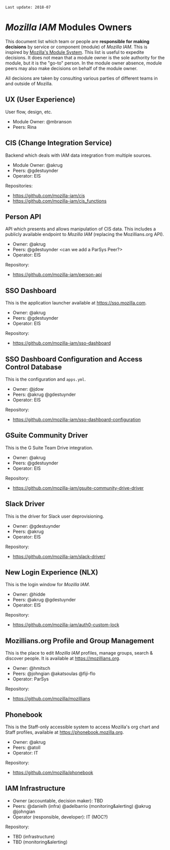 `Last update: 2018-07`

# _Mozilla IAM_ Modules Owners

This document list which team or people are **responsible for making decisions** by service or component (module) of _Mozilla IAM_. This is inspired by [Mozilla's Module System](https://wiki.mozilla.org/Modules). This list is useful to expedite decisions. It does not mean that a module owner is the sole authority for the module, but it is the "go-to" person. In the module owner absence, module peers may also make decisions on behalf of the module owner.

All decisions are taken by consulting various parties of different teams in and outside of Mozilla.

## UX (User Experience)

User flow, design, etc.

- Module Owner: @mbranson
- Peers: Rina

## CIS (Change Integration Service)

Backend which deals with IAM data integration from multiple sources.

- Module Owner: @akrug
- Peers: @gdestuynder
- Operator: EIS

Repositories:
- https://github.com/mozilla-iam/cis
- https://github.com/mozilla-iam/cis_functions

## Person API

API which presents and allows manipulation of CIS data. This includes a publicly available endpoint to _Mozilla IAM_ (replacing the Mozillians.org API).

- Owner: @akrug
- Peers: @gdestuynder <can we add a ParSys Peer?>
- Operator: EIS

Repository:
- https://github.com/mozilla-iam/person-api

## SSO Dashboard

This is the application launcher available at https://sso.mozilla.com.

- Owner: @akrug
- Peers: @gdestuynder
- Operator: EIS

Repository:
- https://github.com/mozilla-iam/sso-dashboard

## SSO Dashboard Configuration and Access Control Database

This is the configuration and `apps.yml`.

- Owner: @jdow
- Peers: @akrug @gdestuynder
- Operator: EIS

Repository:
- https://github.com/mozilla-iam/sso-dashboard-configuration

## GSuite Community Driver

This is the G Suite Team Drive integration.

- Owner: @akrug
- Peers: @gdestuynder
- Operator: EIS

Repository:
- https://github.com/mozilla-iam/gsuite-community-drive-driver

## Slack Driver

This is the driver for Slack user deprovisioning.

- Owner: @gdestuynder
- Peers: @akrug
- Operator: EIS

Repository:
- https://github.com/mozilla-iam/slack-driver/

## New Login Experience (NLX)

This is the login window for _Mozilla IAM_.

- Owner: @hidde
- Peers: @akrug @gdestuynder
- Operator: EIS

Repository:
- https://github.com/mozilla-iam/auth0-custom-lock

## Mozillians.org Profile and Group Management

This is the place to edit _Mozilla IAM_ profiles, manage groups, search & discover people. It is available at https://mozillians.org.

- Owner: @hmitsch
- Peers: @johngian @akatsoulas @fiji-flo
- Operator: ParSys

Repository:
- https://github.com/mozilla/mozillians

## Phonebook

This is the Staff-only accessible system to access Mozilla's org chart and Staff profiles, available at https://phonebook.mozilla.org.

- Owner: @akrug
- Peers: @atoll
- Operator: IT

Repository:
- https://github.com/mozilla/phonebook

## IAM Infrastructure

- Owner (accountable, decision maker): TBD
- Peers: @danielh (infra) @adelbarrio (monitoring&alerting) @akrug @johngian
- Operator (responsible, developer): IT (MOC?)

Repository:
- TBD (infrastructure)
- TBD (monitoring&alerting)
